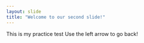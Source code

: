 ```yaml
---
layout: slide
title: "Welcome to our second slide!"
---
```

This is my practice test
Use the left arrow to go back!
